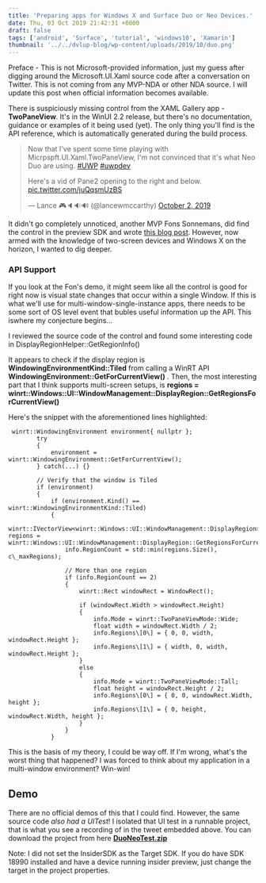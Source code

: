 ```yaml
---
title: 'Preparing apps for Windows X and Surface Duo or Neo Devices.'
date: Thu, 03 Oct 2019 21:42:31 +0000
draft: false
tags: ['android', 'Surface', 'tutorial', 'windows10', 'Xamarin']
thumbnail: '../../dvlup-blog/wp-content/uploads/2019/10/duo.png'
---
```


Preface - This is not Microsoft-provided information, just my guess after digging around the Microsoft.UI.Xaml source code after a conversation on Twitter. This is not coming from any MVP-NDA or other NDA source. I will update this post when official information becomes available.

There is suspiciously missing control from the XAML Gallery app - **TwoPaneView**. It's in the WinUI 2.2 release, but there's no documentation, guidance or examples of it being used (yet). The only thing you'll find is the API reference, which is automatically generated during the build process.

> Now that I've spent some time playing with Micrpspft.UI.Xaml.TwoPaneView, I'm not convinced that it's what Neo Duo are using. [#UWP](https://twitter.com/hashtag/UWP?src=hash&ref_src=twsrc%5Etfw) [#uwpdev](https://twitter.com/hashtag/uwpdev?src=hash&ref_src=twsrc%5Etfw)  
>   
> Here's a vid of Pane2 opening to the right and below. [pic.twitter.com/juQqsmUzBS](https://t.co/juQqsmUzBS)
> 
> — Lance 🎮🔈🔉🔊 (@lancewmccarthy) [October 2, 2019](https://twitter.com/lancewmccarthy/status/1179501726258339841?ref_src=twsrc%5Etfw)

It didn't go completely unnoticed, another MVP Fons Sonnemans, did find the control in the preview SDK and wrote [this blog post](https://www.reflectionit.nl/blog/2019/xaml-twopaneview). However, now armed with the knowledge of two-screen devices and Windows X on the horizon, I wanted to dig deeper.

### API Support

If you look at the Fon's demo, it might seem like all the control is good for right now is visual state changes that occur within a single Window. If this is what we'll use for multi-window-single-instance apps, there needs to be some sort of OS level event that bubles useful information up the API. This iswhere my conjecture begins...

I reviewed the source code of the control and found some interesting code in DisplayRegionHelper::GetRegionInfo()

It appears to check if the display region is **WindowingEnvironmentKind::Tiled** from calling a WinRT API **WindowingEnvironment::GetForCurrentView()** . Then, the most interesting part that I think supports multi-screen setups, is **regions = winrt::Windows::UI::WindowManagement::DisplayRegion::GetRegionsForCurrentView()**

Here's the snippet with the aforementioned lines highlighted:

```
 winrt::WindowingEnvironment environment{ nullptr };
        try
        {
            environment = winrt::WindowingEnvironment::GetForCurrentView();
        } catch(...) {}

        // Verify that the window is Tiled
        if (environment)
        {
            if (environment.Kind() == winrt::WindowingEnvironmentKind::Tiled)
            {
                winrt::IVectorView<winrt::Windows::UI::WindowManagement::DisplayRegion> regions = winrt::Windows::UI::WindowManagement::DisplayRegion::GetRegionsForCurrentView();
                info.RegionCount = std::min(regions.Size(), c\_maxRegions);

                // More than one region
                if (info.RegionCount == 2)
                {
                    winrt::Rect windowRect = WindowRect();

                    if (windowRect.Width > windowRect.Height)
                    {
                        info.Mode = winrt::TwoPaneViewMode::Wide;
                        float width = windowRect.Width / 2;
                        info.Regions\[0\] = { 0, 0, width, windowRect.Height };
                        info.Regions\[1\] = { width, 0, width, windowRect.Height };
                    }
                    else
                    {
                        info.Mode = winrt::TwoPaneViewMode::Tall;
                        float height = windowRect.Height / 2;
                        info.Regions\[0\] = { 0, 0, windowRect.Width, height };
                        info.Regions\[1\] = { 0, height, windowRect.Width, height };
                    }
                }
            }
```

This is the basis of my theory, I could be way off. If I'm wrong, what's the worst thing that happened? I was forced to think about my application in a multi-window environment? Win-win!

Demo
----

There are no official demos of this that I could find. However, the same source code _also had a UITest_! I isolated that UI test in a runnable project, that is what you see a recording of in the tweet embedded above. You can download the project from here [**DuoNeoTest.zip**](https://lancelotsoftware-my.sharepoint.com/:u:/g/personal/lance_dvlup_com/EU1nKfhnu6JOkEpWuz0CGNIBKhyNgHmFArzFpFjgjcqg7A?e=NnQHt6)

Note: I did not set the InsiderSDK as the Target SDK. If you do have SDK 18990 installed and have a device running insider preview, just change the target in the project properties.
